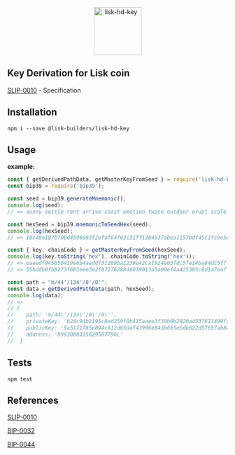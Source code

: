 <div align="center">
  <img alt="lisk-hd-key" src="https://rawgit.com/lisk-builders/lisk-hd-key/master/logo.svg" height="109px" />
</div>

Key Derivation for Lisk coin
------------

[SLIP-0010](https://github.com/satoshilabs/slips/blob/master/slip-0010.md) - Specification

Installation
------------

    npm i --save @lisk-builders/lisk-hd-key


Usage
-----

**example:**

```js
const { getDerivedPathData, getMasterKeyFromSeed } = require('lisk-hd-key');
const bip39 = require('bip39');

const seed = bip39.generateMnemonic();
console.log(seed);
// => sunny settle rent arrive coast emotion twice outdoor erupt scale once reason

const hexSeed = bip39.mnemonicToSeedHex(seed);
console.log(hexSeed);
// => 18e48e187b700d4596983f2efaf64f63c31ff13b4537abea1157bdf45c1fc9e5c5d8a817048616d24dcd0b7ae638df786cec2dc0749f6847724905988ae56b0e

const { key, chainCode } = getMasterKeyFromSeed(hexSeed);
console.log(key.toString('hex'), chainCode.toString('hex'));
// => eaeedf945650419e6b4aeddf31209ba1239e42caf924e03fdc5fe14ba84dc5ff
// => 55bddb0fb8273f603eee5e2f8727628848039013a5a00ef6a425385c8d1a7eaf

const path = "m/44'/134'/0'/0'";
const data = getDerivedPathData(path, hexSeed);
console.log(data);
// =>
// {
//    path: 'm/44\'/134\'/0\'/0\'',
//    privateKey: 'b28c94b2195c8ed259f0b415aaee3f39b0b2920a4537611499fa044956917a219a51f1f85e894c612d65daf43996e843b665e5db622d57657ab842dd7efc8bcb',
//    publicKey: '9a51f1f85e894c612d65daf43996e843b665e5db622d57657ab842dd7efc8bcb',
//    address: '8963080315629587796L'
//  }

```
Tests
-----
```
npm test
```

References
----------
[SLIP-0010](https://github.com/satoshilabs/slips/blob/master/slip-0010.md)

[BIP-0032](https://github.com/bitcoin/bips/blob/master/bip-0032.mediawiki)

[BIP-0044](https://github.com/bitcoin/bips/blob/master/bip-0044.mediawiki)